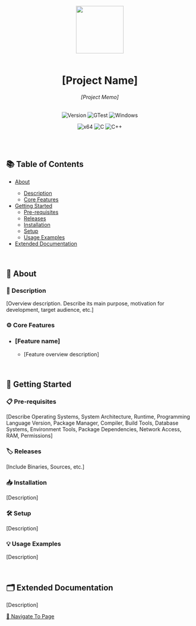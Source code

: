 
</br>

<div style="width: 100%; display: flex; justify-content: center;">
    <image src="./qlogicae/documentation/assets/application-icon.ico" style="width: 128px;">
</div>

</br>



<div style="text-align: center;">
  <h1>[Project Name]</h1>
  <p style="font-style: italic;">[Project Memo]</p>
  <div style="margin: 32px 64px;">
    
![Version](https://img.shields.io/badge/Version-1.0.0-blue)
![GTest](https://img.shields.io/badge/GTest-NA-red)
![Windows](https://img.shields.io/badge/OS-Windows-blue)

![x64](https://img.shields.io/badge/Architecture-x64-yellow)
![C](https://img.shields.io/badge/Language-C-white)
![C++](https://img.shields.io/badge/Language-C++-white)

<!--
![License: MIT](https://img.shields.io/badge/License-MIT-white)
![iOS](https://img.shields.io/badge/OS-IOS-white)
![Linux](https://img.shields.io/badge/OS-Linux-yellow)

![x86](https://img.shields.io/badge/Architecture-x86-yellow)
![x64 MASM](https://img.shields.io/badge/Language-MASM-white)
![x86 MASM](https://img.shields.io/badge/Language-MASM-white)

[![Gmail](https://img.shields.io/badge/Gmail-Visit-red)](sample@gmail.com)
[![GitHub](https://img.shields.io/badge/GitHub-Visit-white?logo=github)](https://github.com/sample)
[![Facebook](https://img.shields.io/badge/Facebook-Visit-blue?logo=facebook)](https://facebook.com/sample)
[![Twitter](https://img.shields.io/badge/Twitter-Visit-black?logo=x)](https://twitter.com/sample)
[![Discord](https://img.shields.io/badge/Discord-Visit-indigo?logo=discord)](https://discord.gg/sample)
[![LinkedIn](https://img.shields.io/badge/LinkedIn-Visit-blue)](https://linkedin.com/in/sample)
[![Slack](https://img.shields.io/badge/Slack-Visit-green?logo=slack)](https://sample.slack.com)
[![Website](https://img.shields.io/badge/Website-Visit-white)](https://sample.com)
-->
  </div>
</div>

</br>



<h2>📚 Table of Contents</h2>
<ul>
  <li><a href="#about">About</a></li>
  <ul>
    <li><a href="#about-description">Description</a></li>
    <li><a href="#about-core-features">Core Features</a></li>
  </ul>
  <li><a href="#getting-started">Getting Started</a>
    <ul>
      <li><a href="#getting-started-pre-requisites">Pre-requisites</a></li>
      <li><a href="#getting-started-releases">Releases</a></li>
      <li><a href="#getting-started-installation">Installation</a></li>
      <li><a href="#getting-started-setup">Setup</a></li>
      <li><a href="#getting-started-usage-examples">Usage Examples</a></li>
    </ul>
  </li>
  <li><a href="./documentation/index.md">Extended Documentation</a></li>  
</ul>

</br>



<h2 id="about">
  📖 About
</h2>
<h3 id="about-description">
  🧾 Description
</h3>
<p>
  [Overview description. Describe its main purpose, motivation for development, target audience, etc.]
</p>
<h3 id="about-core-features">
  ⚙️ Core Features
</h3>
<ul>
  <li>
    <h3>[Feature name]</h3>
    <ul>
      <li><p>[Feature overview description]</p></li>
    </ul>
  </li>
</ul>

</br>



<h2 id="getting-started">
  🚀 Getting Started
</h2>
<h3 id="getting-started-pre-requisites">
  📋 Pre-requisites
</h3>
<p>
  [Describe Operating Systems, System Architecture, Runtime, Programming Language Version, Package Manager, Compiler, Build Tools, Database Systems, Environment Tools, Package Dependencies, Network Access, RAM, Permissions]
</p>
<h3 id="getting-started-releases">
  🏷️ Releases
</h3>
<p>
  [Include Binaries, Sources, etc.]
</p>
<h3 id="getting-started-installation">
  📥 Installation
</h3>
<p>
  [Description]
</p>
<h3 id="getting-started-setup">
  🛠️ Setup
</h3>
<p>
  [Description]
</p>
<h3 id="getting-started-usage-examples">
  💡 Usage Examples
</h3>
<p>
  [Description]
</p>

</br>



<h2 id="extended-documentation">
  🗂️ Extended Documentation
</h2>
<p>
  [Description]
</p>
<a href="./documentation/index.md">🔗 Navigate To Page</a>

</br>

